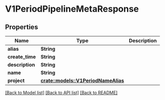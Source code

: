 # V1PeriodPipelineMetaResponse

## Properties

Name | Type | Description | Notes
------------ | ------------- | ------------- | -------------
**alias** | **String** |  | 
**create_time** | **String** |  | 
**description** | **String** |  | 
**name** | **String** |  | 
**project** | [**crate::models::V1PeriodNameAlias**](v1.NameAlias.md) |  | 

[[Back to Model list]](../README.md#documentation-for-models) [[Back to API list]](../README.md#documentation-for-api-endpoints) [[Back to README]](../README.md)


